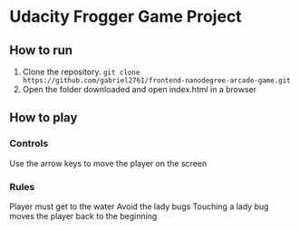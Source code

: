 # Udacity Frogger Game Project

## How to run
1. Clone the repository. ``` git clone https://github.com/gabriel2761/frontend-nanodegree-arcade-game.git ```
2. Open the folder downloaded and open index.html in a browser

## How to play
### Controls
Use the arrow keys to move the player on the screen
### Rules
Player must get to the water
Avoid the lady bugs
Touching a lady bug moves the player back to the beginning
